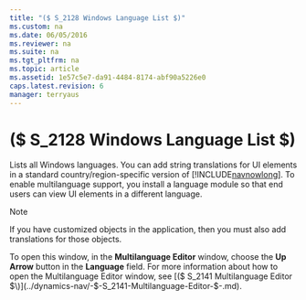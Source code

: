 ```yaml
---
title: "($ S_2128 Windows Language List $)"
ms.custom: na
ms.date: 06/05/2016
ms.reviewer: na
ms.suite: na
ms.tgt_pltfrm: na
ms.topic: article
ms.assetid: 1e57c5e7-da91-4484-8174-abf90a5226e0
caps.latest.revision: 6
manager: terryaus
---
```

# ($ S_2128 Windows Language List $)
Lists all Windows languages. You can add string translations for UI elements in a standard country\/region\-specific version of [!INCLUDE[navnowlong](../dynamics-nav/includes/navnowlong_md.md)]. To enable multilanguage support, you install a language module so that end users can view UI elements in a different language.  
  
> [!NOTE]  
>  If you have customized objects in the application, then you must also add translations for those objects.  
  
 To open this window, in the **Multilanguage Editor** window, choose the **Up Arrow** button in the **Language** field. For more information about how to open the Multilanguage Editor window, see [\($ S\_2141 Multilanguage Editor $\)](../dynamics-nav/-$-S_2141-Multilanguage-Editor-$-.md).